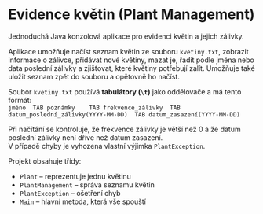 # Evidence květin (Plant Management)

Jednoduchá Java konzolová aplikace pro evidenci květin a jejich zálivky.  

Aplikace umožňuje načíst seznam květin ze souboru `kvetiny.txt`, zobrazit informace o zálivce, přidávat nové květiny, mazat je, řadit podle jména nebo data poslední zálivky a zjišťovat, které květiny potřebují zalít. Umožňuje také uložit seznam zpět do souboru a opětovně ho načíst.

Soubor `kvetiny.txt` používá **tabulátory (`\t`)** jako oddělovače a má tento formát:  
`jméno	TAB	poznámky	TAB	frekvence_zálivky  TAB	datum_poslední_zálivky(YYYY-MM-DD)	TAB	datum_zasazení(YYYY-MM-DD)`

Při načítání se kontroluje, že frekvence zálivky je větší než 0 a že datum poslední zálivky není dříve než datum zasazení.  
V případě chyby je vyhozena vlastní výjimka `PlantException`.

Projekt obsahuje třídy:
- `Plant` – reprezentuje jednu květinu  
- `PlantManagement` – správa seznamu květin  
- `PlantException` – ošetření chyb  
- `Main` – hlavní metoda, která vše spouští  
